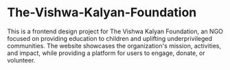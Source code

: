 # The-Vishwa-Kalyan-Foundation
This is a frontend design project for The Vishwa Kalyan Foundation, an NGO focused on providing education to children and uplifting underprivileged communities. The website showcases the organization's mission, activities, and impact, while providing a platform for users to engage, donate, or volunteer.
